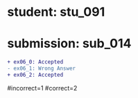 # student: stu_091
# submission: sub_014

```diff
+ ex06_0: Accepted
- ex06_1: Wrong Answer
+ ex06_2: Accepted
```
#incorrect=1
#correct=2
